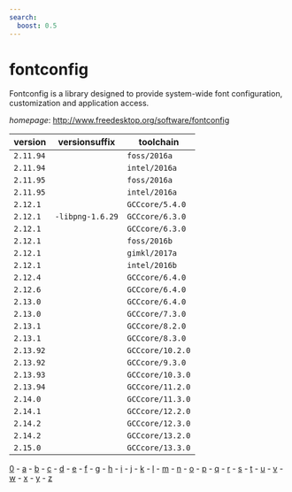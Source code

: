 ```yaml
---
search:
  boost: 0.5
---
```

# fontconfig

Fontconfig is a library designed to provide system-wide font configuration, customization and application access.

*homepage*: <http://www.freedesktop.org/software/fontconfig>

version | versionsuffix | toolchain
--------|---------------|----------
``2.11.94`` |  | ``foss/2016a``
``2.11.94`` |  | ``intel/2016a``
``2.11.95`` |  | ``foss/2016a``
``2.11.95`` |  | ``intel/2016a``
``2.12.1`` |  | ``GCCcore/5.4.0``
``2.12.1`` | ``-libpng-1.6.29`` | ``GCCcore/6.3.0``
``2.12.1`` |  | ``GCCcore/6.3.0``
``2.12.1`` |  | ``foss/2016b``
``2.12.1`` |  | ``gimkl/2017a``
``2.12.1`` |  | ``intel/2016b``
``2.12.4`` |  | ``GCCcore/6.4.0``
``2.12.6`` |  | ``GCCcore/6.4.0``
``2.13.0`` |  | ``GCCcore/6.4.0``
``2.13.0`` |  | ``GCCcore/7.3.0``
``2.13.1`` |  | ``GCCcore/8.2.0``
``2.13.1`` |  | ``GCCcore/8.3.0``
``2.13.92`` |  | ``GCCcore/10.2.0``
``2.13.92`` |  | ``GCCcore/9.3.0``
``2.13.93`` |  | ``GCCcore/10.3.0``
``2.13.94`` |  | ``GCCcore/11.2.0``
``2.14.0`` |  | ``GCCcore/11.3.0``
``2.14.1`` |  | ``GCCcore/12.2.0``
``2.14.2`` |  | ``GCCcore/12.3.0``
``2.14.2`` |  | ``GCCcore/13.2.0``
``2.15.0`` |  | ``GCCcore/13.3.0``

[0](../0/index.md) - [a](../a/index.md) - [b](../b/index.md) - [c](../c/index.md) - [d](../d/index.md) - [e](../e/index.md) - [f](../f/index.md) - [g](../g/index.md) - [h](../h/index.md) - [i](../i/index.md) - [j](../j/index.md) - [k](../k/index.md) - [l](../l/index.md) - [m](../m/index.md) - [n](../n/index.md) - [o](../o/index.md) - [p](../p/index.md) - [q](../q/index.md) - [r](../r/index.md) - [s](../s/index.md) - [t](../t/index.md) - [u](../u/index.md) - [v](../v/index.md) - [w](../w/index.md) - [x](../x/index.md) - [y](../y/index.md) - [z](../z/index.md)

